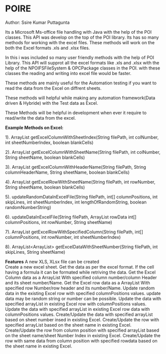 POIRE
=====
Author: Ssire Kumar Puttagunta

Its a Microsoft Ms-office file handling with Java with the help of the POI classes. This API was develop on the top
of the POI library. Its has so many methods for working with the excel files. These methods will work on the both the 
Excel formats .xls and .xlsx files.

In this i was included so many user friendly methods with the help of POI Library. This API will supprot all the excel formats like .xls and .xlsx with the help of the  NPOIFSFileSystem & OPCPackage classes in the POI. with these classes the reading and writing into excel file would be faster.

These methods are mainly useful for the Automation testing if you want to read the data from the Excel on diffrent sheets.

These methods will helpful while making any automation framework(Data driven & Hybride) with the Test data as Excel.

These Methods will be helpful in development when ever it require to read/write the data from the excel. 



<b>Example Methods on Excel:</b>

1). ArrayList<String> getExcelColumnWithSheetIndex(String filePath, int colNumber, int sheetNumberIndex, boolean blankCells)

2). ArrayList<String> getExcelColumnWithSheetName(String filePath, int colNumber, String sheetName, boolean blankCells)

3). ArrayList<String> getExcelColumnWithHeaderName(String filePath, String columnHeaderName, String sheetName, boolean blankCells)

4). ArrayList<String> getExcelRowWithSheetName(String filePath, int rowNumber, String sheetName, boolean blankCells)

5). updateRandomDataInExcelFile(String filePath, int[] columnPositions, int skipLines, int sheetNumberIndex, int lengthOfRandomString, boolean randomNumberString)

6). updateDataInExcelFile(String filePath, ArrayList<String> rowData int[] columnPositions, int rowNumber, String sheetName)

7). ArrayList<String> getExcelRowWithSpecifiedColumn(String filePath, int[] columnPositions, int rowNumber, int sheetNumberIndex)

8). ArrayList<ArrayList<String>> getExcelDataWithSheetNumber(String filePath, int skipLines, String sheetName)

<b>Features</b>
      A new XLS, XLsx file can be created  
      Create a new excel sheet.
      Get the data as per the excel format.
      If the cell having a formula it can be formated while retriving the data.
      Get the Excel Column data as a ArrayList<String> With specified column number/column Header and its sheet
      number/Name.
      Get the Excel row data as a ArrayList<String> With specified row Number/row header and its number/Name.
      Update random data in the existing Excel row with specified columnPositions values. update data may be random
      string or number can be possible.
      Update the data with specified arrayList in existing Excel row with columnPositions values.
      Update the data with specified arrayList in existing Excel row data with columnPositions values.
      Create/Update the data with specified arrayList based on sheet number insed in existing Excel.
      Create/Update the row with specified arrayList based on the sheet name in existing Excel.
      Create/Update the row from column position with specified arrayList based on the sheet name/sheet Number Index
      in existing Excel.
      Create/Update the row with same data from column position with specified rowdata based on the sheet name in
      existing Excel.


